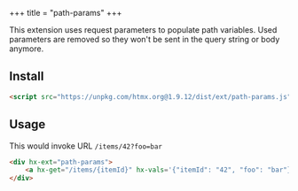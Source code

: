 +++
title = "path-params"
+++

This extension uses request parameters to populate path variables. Used parameters are removed so they won't be sent in
the query string or body anymore.

## Install

```html
<script src="https://unpkg.com/htmx.org@1.9.12/dist/ext/path-params.js">
```

## Usage

This would invoke URL `/items/42?foo=bar`

```html
<div hx-ext="path-params">
    <a hx-get="/items/{itemId}" hx-vals='{"itemId": "42", "foo": "bar"}'>test</div>
</div>
```
